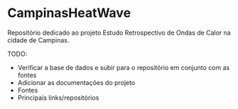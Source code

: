 # CampinasHeatWave

Repositório dedicado ao projeto Estudo Retrospectivo de Ondas de Calor na cidade de Campinas.

TODO:

* Verificar a base de dados e subir para o repositório em conjunto com as fontes
* Adicionar as documentações do projeto
* Fontes
* Principais links/repositórios
